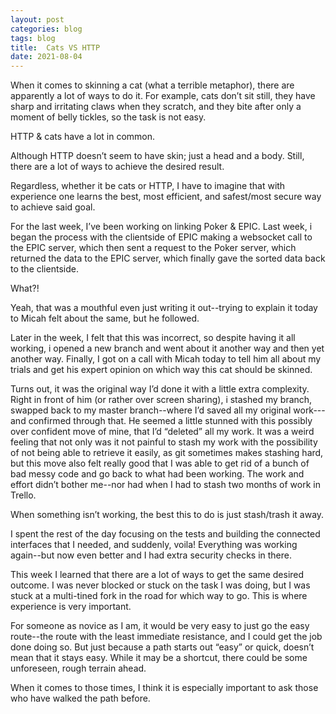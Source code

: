 ```yaml
---
layout: post  
categories: blog  
tags: blog  
title:  Cats VS HTTP
date: 2021-08-04
---
```


When it comes to skinning a cat (what a terrible metaphor), there are apparently a lot of ways to do it.  For example, cats don’t sit still, they have sharp and irritating claws when they scratch, and they bite after only a moment of belly tickles, so the task is not easy.

HTTP & cats have a lot in common.

Although HTTP doesn’t seem to have skin; just a head and a body.  Still, there are a lot of ways to achieve the desired result.

Regardless, whether it be cats or HTTP, I have to imagine that with experience one learns the best, most efficient, and safest/most secure way to achieve said goal.

For the last week, I’ve been working on linking Poker & EPIC.  Last week, i began the process with the clientside of EPIC making a websocket call to the EPIC server, which then sent a request to the Poker server, which returned the data to the EPIC server, which finally gave the sorted data back to the clientside.

What?!

Yeah, that was a mouthful even just writing it out--trying to explain it today to Micah felt about the same, but he followed.

Later in the week, I felt that this was incorrect, so despite having it all working, i opened a new branch and went about it another way and then yet another way.  Finally, I got on a call with Micah today to tell him all about my trials and get his expert opinion on which way this cat should be skinned.

Turns out, it was the original way I’d done it with a little extra complexity.  Right in front of him (or rather over screen sharing), i stashed my branch, swapped back to my master branch--where I’d saved all my original work---and confirmed through that.  He seemed a little stunned with this possibly over confident move of mine, that I’d “deleted” all my work.  It was a weird feeling that not only was it not painful to stash my work with the possibility of not being able to retrieve it easily, as git sometimes makes stashing hard, but this move also felt really good that I was able to get rid of a bunch of bad messy code and go back to what had been working.  The work and effort didn’t bother me--nor had when I had to stash two months of work in Trello.

When something isn’t working, the best this to do is just stash/trash it away.

I spent the rest of the day focusing on the tests and building the connected interfaces that I needed, and suddenly, voila!  Everything was working again--but now even better and I had extra security checks in there.

This week I learned that there are a lot of ways to get the same desired outcome.  I was never blocked or stuck on the task I was doing, but I was stuck at a multi-tined fork in the road for which way to go.  This is where experience is very important.

For someone as novice as I am, it would be very easy to just go the easy route--the route with the least immediate resistance, and I could get the job done doing so.  But just because a path starts out “easy” or quick, doesn’t mean that it stays easy.  While it may be a shortcut, there could be some unforeseen, rough terrain ahead.

When it comes to those times, I think it is especially important to ask those who have walked the path before.

